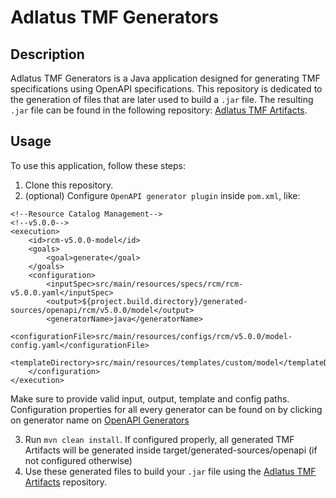 # Adlatus TMF Generators

## Description

Adlatus TMF Generators is a Java application designed for generating TMF specifications using OpenAPI specifications. This repository is dedicated to the generation of files that are later used to build a `.jar` file. The resulting `.jar` file can be found in the following repository: [Adlatus TMF Artifacts](https://bitbucket.org/bitconex/adlatus-tmf-artifacts/src/master/).

## Usage

To use this application, follow these steps:

1. Clone this repository.
2. (optional) Configure `OpenAPI generator plugin` inside `pom.xml`, like:
```
<!--Resource Catalog Management-->
<!--v5.0.0-->
<execution>
	<id>rcm-v5.0.0-model</id>
	<goals>
		<goal>generate</goal>
	</goals>
	<configuration>
		<inputSpec>src/main/resources/specs/rcm/rcm-v5.0.0.yaml</inputSpec>
		<output>${project.build.directory}/generated-sources/openapi/rcm/v5.0.0/model</output>
		<generatorName>java</generatorName>
		<configurationFile>src/main/resources/configs/rcm/v5.0.0/model-config.yaml</configurationFile>
		<templateDirectory>src/main/resources/templates/custom/model</templateDirectory>
	</configuration>
</execution>
```
Make sure to provide valid input, output, template and config paths. Configuration properties for all every generator can be found on by clicking on generator name on [OpenAPI Generators](https://openapi-generator.tech/docs/generators)


3. Run `mvn clean install`. If configured properly, all generated TMF Artifacts will be generated inside target/generated-sources/openapi (if not configured otherwise)
5. Use these generated files to build your `.jar` file using the [Adlatus TMF Artifacts](https://bitbucket.org/bitconex/adlatus-tmf-artifacts/src/master/) repository.

